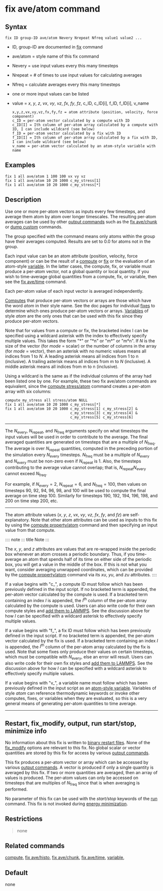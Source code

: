 # fix ave/atom command

## Syntax

``` LAMMPS
fix ID group-ID ave/atom Nevery Nrepeat Nfreq value1 value2 ...
```

-   ID, group-ID are documented in [fix](fix) command

-   ave/atom = style name of this fix command

-   Nevery = use input values every this many timesteps

-   Nrepeat = \# of times to use input values for calculating averages

-   Nfreq = calculate averages every this many timesteps

-   one or more input values can be listed

-   value = *x*, *y*, *z*, *vx*, *vy*, *vz*, *fx*, *fy*, *fz*, c_ID,
    c_ID\[i\], f_ID, f_ID\[i\], v_name

        x,y,z,vx,vy,vz,fx,fy,fz = atom attribute (position, velocity, force component)
        c_ID = per-atom vector calculated by a compute with ID
        c_ID[I] = Ith column of per-atom array calculated by a compute with ID, I can include wildcard (see below)
        f_ID = per-atom vector calculated by a fix with ID
        f_ID[I] = Ith column of per-atom array calculated by a fix with ID, I can include wildcard (see below)
        v_name = per-atom vector calculated by an atom-style variable with name

## Examples

``` LAMMPS
fix 1 all ave/atom 1 100 100 vx vy vz
fix 1 all ave/atom 10 20 1000 c_my_stress[1]
fix 1 all ave/atom 10 20 1000 c_my_stress[*]
```

## Description

Use one or more per-atom vectors as inputs every few timesteps, and
average them atom by atom over longer timescales. The resulting per-atom
averages can be used by other [output commands](Howto_output) such as
the [fix ave/chunk](fix_ave_chunk) or [dump custom](dump) commands.

The group specified with the command means only atoms within the group
have their averages computed. Results are set to 0.0 for atoms not in
the group.

Each input value can be an atom attribute (position, velocity, force
component) or can be the result of a [compute](compute) or [fix](fix) or
the evaluation of an atom-style [variable](variable). In the latter
cases, the compute, fix, or variable must produce a per-atom vector, not
a global quantity or local quantity. If you wish to time-average global
quantities from a compute, fix, or variable, then see the [fix
ave/time](fix_ave_time) command.

Each per-atom value of each input vector is averaged independently.

[Computes](compute) that produce per-atom vectors or arrays are those
which have the word *atom* in their style name. See the doc pages for
individual [fixes](fix) to determine which ones produce per-atom vectors
or arrays. [Variables](variable) of style *atom* are the only ones that
can be used with this fix since they produce per-atom vectors.

Note that for values from a compute or fix, the bracketed index I can be
specified using a wildcard asterisk with the index to effectively
specify multiple values. This takes the form \"\*\" or \"\*n\" or
\"m\*\" or \"m\*n\". If $N$ is the size of the vector (for *mode* =
scalar) or the number of columns in the array (for *mode* = vector),
then an asterisk with no numeric values means all indices from 1 to $N$.
A leading asterisk means all indices from 1 to n (inclusive). A trailing
asterisk means all indices from m to $N$ (inclusive). A middle asterisk
means all indices from m to n (inclusive).

Using a wildcard is the same as if the individual columns of the array
had been listed one by one. For example, these two fix ave/atom commands
are equivalent, since the [compute stress/atom](compute_stress_atom)
command creates a per-atom array with six columns:

``` LAMMPS
compute my_stress all stress/atom NULL
fix 1 all ave/atom 10 20 1000 c_my_stress[*]
fix 1 all ave/atom 10 20 1000 c_my_stress[1] c_my_stress[2] &
                              c_my_stress[3] c_my_stress[4] &
                              c_my_stress[5] c_my_stress[6]
```

------------------------------------------------------------------------

The $N_\text{every}$, $N_\text{repeat}$, and $N_\text{freq}$ arguments
specify on what timesteps the input values will be used in order to
contribute to the average. The final averaged quantities are generated
on timesteps that are a multiple of $N_\text{freq}$. The average is over
$N_\text{repeat}$ quantities, computed in the preceding portion of the
simulation every $N_\text{every}$ timesteps. $N_\text{freq}$ must be a
multiple of $N_\text{every}$ and $N_\text{every}$ must be non-zero even
if $N_\text{repeat}$ is 1. Also, the timesteps contributing to the
average value cannot overlap; that is, $N_\text{repeat} N_\text{every}$
cannot exceed $N_\text{freq}$.

For example, if $N_\text{every}=2$, $N_\text{repeat}=6$, and
$N_\text{freq}=100$, then values on timesteps 90, 92, 94, 96, 98, and
100 will be used to compute the final average on time step 100.
Similarly for timesteps 190, 192, 194, 196, 198, and 200 on time step
200, etc.

------------------------------------------------------------------------

The atom attribute values (*x*, *y*, *z*, *vx*, *vy*, *vz*, *fx*, *fy*,
and *fz*) are self-explanatory. Note that other atom attributes can be
used as inputs to this fix by using the [compute
property/atom](compute_property_atom) command and then specifying an
input value from that compute.

:::: note
::: title
Note
:::

The *x*, *y*, and *z* attributes are values that are re-wrapped inside
the periodic box whenever an atom crosses a periodic boundary. Thus, if
you time-average an atom that spends half of its time on either side of
the periodic box, you will get a value in the middle of the box. If this
is not what you want, consider averaging unwrapped coordinates, which
can be provided by the [compute property/atom](compute_property_atom)
command via its *xu*, *yu*, and *zu* attributes.
::::

If a value begins with \"c\_\", a compute ID must follow which has been
previously defined in the input script. If no bracketed term is
appended, the per-atom vector calculated by the compute is used. If a
bracketed term containing an index $I$ is appended, the $I^\text{th}$
column of the per-atom array calculated by the compute is used. Users
can also write code for their own compute styles and [add them to
LAMMPS](Modify). See the discussion above for how $I$ can be specified
with a wildcard asterisk to effectively specify multiple values.

If a value begins with \"f\_\", a fix ID must follow which has been
previously defined in the input script. If no bracketed term is
appended, the per-atom vector calculated by the fix is used. If a
bracketed term containing an index $I$ is appended, the $I^\text{th}$
column of the per-atom array calculated by the fix is used. Note that
some fixes only produce their values on certain timesteps, which must be
compatible with $N_\text{every}$, else an error will result. Users can
also write code for their own fix styles and [add them to
LAMMPS](Modify). See the discussion above for how $I$ can be specified
with a wildcard asterisk to effectively specify multiple values.

If a value begins with \"v\_\", a variable name must follow which has
been previously defined in the input script as an [atom-style
variable](variable). Variables of style *atom* can reference
thermodynamic keywords or invoke other computes, fixes, or variables
when they are evaluated, so this is a very general means of generating
per-atom quantities to time average.

------------------------------------------------------------------------

## Restart, fix_modify, output, run start/stop, minimize info

No information about this fix is written to [binary restart
files](restart). None of the [fix_modify](fix_modify) options are
relevant to this fix. No global scalar or vector quantities are stored
by this fix for access by various [output commands](Howto_output).

This fix produces a per-atom vector or array which can be accessed by
various [output commands](Howto_output). A vector is produced if only a
single quantity is averaged by this fix. If two or more quantities are
averaged, then an array of values is produced. The per-atom values can
only be accessed on timesteps that are multiples of $N_\text{freq}$
since that is when averaging is performed.

No parameter of this fix can be used with the *start/stop* keywords of
the [run](run) command. This fix is not invoked during [energy
minimization](minimize).

## Restrictions

> none

## Related commands

[compute](compute), [fix ave/histo](fix_ave_histo), [fix
ave/chunk](fix_ave_chunk), [fix ave/time](fix_ave_time),
[variable](variable),

## Default

none
